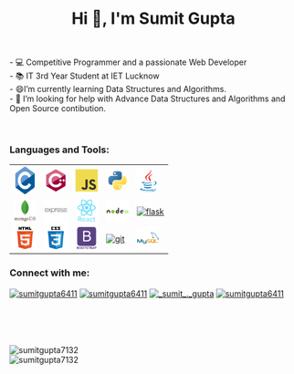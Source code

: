 <h1 align="center">Hi 👋, I'm Sumit Gupta</h1>
<!-- <img height="250" alt="hello!" align="right"  src="https://media.giphy.com/media/3o7budMRwZvNGJ3pyE/giphy.gif"> -->
<br>
<p>
- 💻 Competitive Programmer and a passionate Web Developer<br>
 - 📚 IT 3rd Year Student at IET Lucknow<br>
- 😄I’m currently learning Data Structures and Algorithms.<br> 
- 🙂 I’m looking for help with Advance Data Structures and Algorithms and Open Source contibution.
</p>
 <br/>

<h3 align="left">Languages and Tools:</h3>
<!-- <img alt="hello!" align="left" src="https://giffiles.alphacoders.com/947/9473.gif"> -->
<div align="left"> 
<table>
<tr>
<td> <a href="https://www.cprogramming.com/" target="_blank"> <img src="https://raw.githubusercontent.com/devicons/devicon/master/icons/c/c-original.svg" alt="c" width="40" height="50"/> </a></td>
<td>
  <a href="https://www.w3schools.com/cpp/" target="_blank"> <img src="https://raw.githubusercontent.com/devicons/devicon/master/icons/cplusplus/cplusplus-original.svg" alt="cplusplus" width="40" height="40"/> </a> </td>
   <td>
   <a href="https://developer.mozilla.org/en-US/docs/Web/JavaScript" target="_blank"> <img src="https://raw.githubusercontent.com/devicons/devicon/master/icons/javascript/javascript-original.svg" alt="javascript" width="40" height="40"/> </a></td>
   <td>
  <a href="https://www.python.org" target="_blank"> <img src="https://raw.githubusercontent.com/devicons/devicon/master/icons/python/python-original.svg" alt="python" width="40" height="40"/> </a></td>
  <td>
    <a href="https://www.java.com" target="_blank"> <img src="https://raw.githubusercontent.com/devicons/devicon/master/icons/java/java-original.svg" alt="java" width="40" height="40"/> </a></td>
</tr>
<tr>
<td> <a href="https://www.mongodb.com/" target="_blank"> <img src="https://raw.githubusercontent.com/devicons/devicon/master/icons/mongodb/mongodb-original-wordmark.svg" alt="mongodb" width="40" height="40"/> </a></td>
<td>
   <a href="https://expressjs.com" target="_blank"> <img src="https://raw.githubusercontent.com/devicons/devicon/master/icons/express/express-original-wordmark.svg" alt="express" width="40" height="40"/> </a></td>
   <td>
   <a href="https://reactjs.org/" target="_blank"> <img src="https://raw.githubusercontent.com/devicons/devicon/master/icons/react/react-original-wordmark.svg" alt="react" width="40" height="40"/> </a> </td>
   <td>
  <a href="https://nodejs.org" target="_blank"> <img src="https://raw.githubusercontent.com/devicons/devicon/master/icons/nodejs/nodejs-original-wordmark.svg" alt="nodejs" width="40" height="40"/> </a> </td>
  <td>
   <a href="https://flask.palletsprojects.com/" target="_blank"> <img src="https://www.vectorlogo.zone/logos/pocoo_flask/pocoo_flask-icon.svg" alt="flask" width="40" height="40"/> </a> </td>
</tr>
<tr>
<td> <a href="https://www.w3.org/html/" target="_blank"> <img src="https://raw.githubusercontent.com/devicons/devicon/master/icons/html5/html5-original-wordmark.svg" alt="html5" width="40" height="40"/> </a> </td>
<td>
<a href="https://www.w3schools.com/css/" target="_blank"> <img src="https://raw.githubusercontent.com/devicons/devicon/master/icons/css3/css3-original-wordmark.svg" alt="css3" width="40" height="40"/> </a>  </td>
   <td>
   <a href="https://getbootstrap.com" target="_blank"> <img src="https://raw.githubusercontent.com/devicons/devicon/master/icons/bootstrap/bootstrap-plain-wordmark.svg" alt="bootstrap" width="40" height="40"/> </a></td>
   <td>
  <a href="https://git-scm.com/" target="_blank"> <img src="https://www.vectorlogo.zone/logos/git-scm/git-scm-icon.svg" alt="git" width="40" height="40"/> </a></td>
  <td>
   <a href="https://www.mysql.com/" target="_blank"> <img src="https://raw.githubusercontent.com/devicons/devicon/master/icons/mysql/mysql-original-wordmark.svg" alt="mysql" width="40" height="40"/> </a> </td>
</tr>
</table>
<h3 align="left">Connect with me:</h3>
<p align="left">
 <a href="mailto:sumit0104gupta@gmail.com" target="_blank"><img align="center" src="https://img.shields.io/badge/Gmail-D14836?style=for-the-badge&logo=gmail&logoColor=white" alt="sumitgupta6411"/></a>
<a href="https://linkedin.com/in/sumitgupta6411" target="_blank"><img align="center" src="https://img.shields.io/badge/LinkedIn-0077B5?style=for-the-badge&logo=linkedin&logoColor=white" alt="sumitgupta6411"/></a>
<a href="https://instagram.com/_sumit_._gupta" target="_blank"><img align="center" src="https://img.shields.io/badge/Instagram-E4405F?style=for-the-badge&logo=instagram&logoColor=white" alt="_sumit_._gupta"/></a>
<a href="https://twitter.com/sumitgupta6411" target="_blank"><img align="center" src="https://img.shields.io/badge/Twitter-1DA1F2?style=for-the-badge&logo=twitter&logoColor=white" alt="sumitgupta6411"/></a>
</div>
<br/>
<br/>
<br/>
<br/>
<div>
<img align="left" src="https://github-readme-stats.vercel.app/api?username=sumitgupta7132&show_icons=true&locale=en" alt="sumitgupta7132" width="420"/>
<img align="left" src="https://github-readme-stats.vercel.app/api/top-langs?username=sumitgupta7132&show_icons=true&locale=en&layout=compact" alt="sumitgupta7132" /></div>


